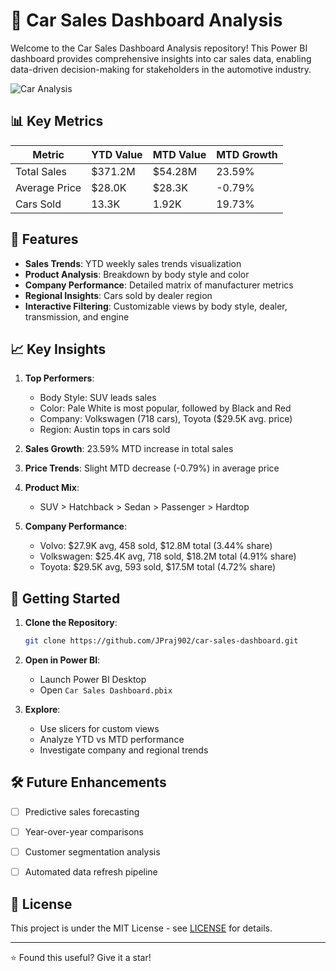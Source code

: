 # 🚗 Car Sales Dashboard Analysis

Welcome to the Car Sales Dashboard Analysis repository! This Power BI dashboard provides comprehensive insights into car sales data, enabling data-driven decision-making for stakeholders in the automotive industry.

![Car Analysis](https://github.com/user-attachments/assets/53a2402f-7f8b-4ed8-ac11-4893be318633)

## 📊 Key Metrics

| Metric | YTD Value | MTD Value | MTD Growth |
|--------|-----------|-----------|------------|
| Total Sales | $371.2M | $54.28M | 23.59% |
| Average Price | $28.0K | $28.3K | -0.79% |
| Cars Sold | 13.3K | 1.92K | 19.73% |

## 🌟 Features

- **Sales Trends**: YTD weekly sales trends visualization
- **Product Analysis**: Breakdown by body style and color
- **Company Performance**: Detailed matrix of manufacturer metrics
- **Regional Insights**: Cars sold by dealer region
- **Interactive Filtering**: Customizable views by body style, dealer, transmission, and engine

## 📈 Key Insights

1. **Top Performers**:
   - Body Style: SUV leads sales
   - Color: Pale White is most popular, followed by Black and Red
   - Company: Volkswagen (718 cars), Toyota ($29.5K avg. price)
   - Region: Austin tops in cars sold

2. **Sales Growth**: 23.59% MTD increase in total sales

3. **Price Trends**: Slight MTD decrease (-0.79%) in average price

4. **Product Mix**: 
   - SUV > Hatchback > Sedan > Passenger > Hardtop

5. **Company Performance**:
   - Volvo: $27.9K avg, 458 sold, $12.8M total (3.44% share)
   - Volkswagen: $25.4K avg, 718 sold, $18.2M total (4.91% share)
   - Toyota: $29.5K avg, 593 sold, $17.5M total (4.72% share)

## 🚀 Getting Started

1. **Clone the Repository**:
   ```bash
   git clone https://github.com/JPraj902/car-sales-dashboard.git
   ```

2. **Open in Power BI**:
   - Launch Power BI Desktop
   - Open `Car Sales Dashboard.pbix`

3. **Explore**:
   - Use slicers for custom views
   - Analyze YTD vs MTD performance
   - Investigate company and regional trends

## 🛠 Future Enhancements

- [ ] Predictive sales forecasting
- [ ] Year-over-year comparisons
- [ ] Customer segmentation analysis
- [ ] Automated data refresh pipeline


## 📄 License

This project is under the MIT License - see [LICENSE](LICENSE) for details.

---

⭐ Found this useful? Give it a star!

